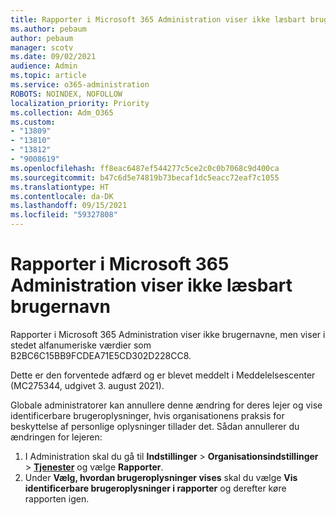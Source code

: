 ```yaml
---
title: Rapporter i Microsoft 365 Administration viser ikke læsbart brugernavn
ms.author: pebaum
author: pebaum
manager: scotv
ms.date: 09/02/2021
audience: Admin
ms.topic: article
ms.service: o365-administration
ROBOTS: NOINDEX, NOFOLLOW
localization_priority: Priority
ms.collection: Adm_O365
ms.custom:
- "13809"
- "13810"
- "13812"
- "9008619"
ms.openlocfilehash: ff8eac6487ef544277c5ce2c0c0b7068c9d400ca
ms.sourcegitcommit: b47c6d5e74819b73becaf1dc5eacc72eaf7c1055
ms.translationtype: HT
ms.contentlocale: da-DK
ms.lasthandoff: 09/15/2021
ms.locfileid: "59327808"
---
```

# <a name="reports-in-microsoft-365-admin-center-do-not-show-readable-username"></a>Rapporter i Microsoft 365 Administration viser ikke læsbart brugernavn

Rapporter i Microsoft 365 Administration viser ikke brugernavne, men viser i stedet alfanumeriske værdier som B2BC6C15BB9FCDEA71E5CD302D228CC8.

Dette er den forventede adfærd og er blevet meddelt i Meddelelsescenter (MC275344, udgivet 3. august 2021). 

Globale administratorer kan annullere denne ændring for deres lejer og vise identificerbare brugeroplysninger, hvis organisationens praksis for beskyttelse af personlige oplysninger tillader det. Sådan annullerer du ændringen for lejeren:

1. I Administration skal du gå til **Indstillinger** > **Organisationsindstillinger** > [**Tjenester**](https://admin.microsoft.com/Adminportal/Home#/Settings/Services ) og vælge **Rapporter**. 
1. Under **Vælg, hvordan brugeroplysninger vises** skal du vælge **Vis identificerbare brugeroplysninger i rapporter** og derefter køre rapporten igen.